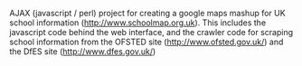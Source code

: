 AJAX (javascript / perl) project for creating a google maps mashup for UK school information (http://www.schoolmap.org.uk). This includes the javascript code behind the web interface, and the crawler code for scraping school information from the OFSTED site (http://www.ofsted.gov.uk/) and the DfES site (http://www.dfes.gov.uk/)





